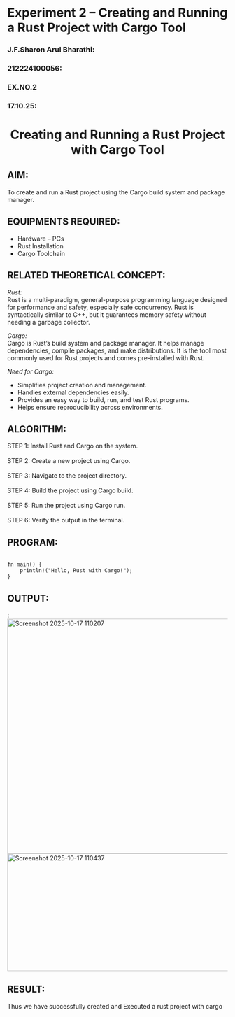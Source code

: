 # Experiment 2 – Creating and Running a Rust Project with Cargo Tool  

<H3>J.F.Sharon Arul Bharathi:</H3>  
<H3>212224100056:</H3>  
<H3>EX.NO.2</H3>  
<H3>17.10.25:</H3>  

<H1 ALIGN =CENTER> Creating and Running a Rust Project with Cargo Tool </H1>  

## AIM:  
To create and run a Rust project using the Cargo build system and package manager.  

## EQUIPMENTS REQUIRED:  
- Hardware – PCs  
- Rust Installation  
- Cargo Toolchain  

## RELATED THEORETICAL CONCEPT:  

*Rust:*  
Rust is a multi-paradigm, general-purpose programming language designed for performance and safety, especially safe concurrency. Rust is syntactically similar to C++, but it guarantees memory safety without needing a garbage collector.  

*Cargo:*  
Cargo is Rust’s build system and package manager. It helps manage dependencies, compile packages, and make distributions. It is the tool most commonly used for Rust projects and comes pre-installed with Rust.  

*Need for Cargo:*  
- Simplifies project creation and management.  
- Handles external dependencies easily.  
- Provides an easy way to build, run, and test Rust programs.  
- Helps ensure reproducibility across environments.  

## ALGORITHM:
STEP 1: Install Rust and Cargo on the system. <BR>  
STEP 2: Create a new project using Cargo. <BR>  
STEP 3: Navigate to the project directory. <BR>  
STEP 4: Build the project using Cargo build. <BR>  
STEP 5: Run the project using Cargo run. <BR>  
STEP 6: Verify the output in the terminal. <BR>  

## PROGRAM:  
```

fn main() {
    println!("Hello, Rust with Cargo!");
}
```



## OUTPUT:
:<img width="1551" height="537" alt="Screenshot 2025-10-17 110207" src="https://github.com/user-attachments/assets/3ee369ce-ea61-4776-bbec-88e5805217e3" />
<img width="1066" height="269" alt="Screenshot 2025-10-17 110437" src="https://github.com/user-attachments/assets/80148132-edee-433c-badb-0eeccb81ae73" />



## RESULT:
Thus we have successfully created and Executed a rust project with cargo

